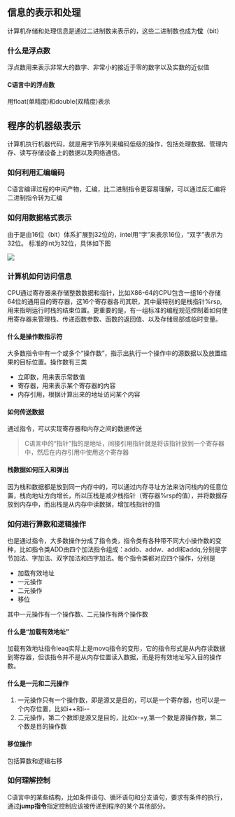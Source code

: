 ## 信息的表示和处理
计算机存储和处理信息是通过二进制数来表示的，这些二进制数也成为**位**（bit）
### 什么是浮点数
浮点数用来表示非常大的数字、非常小的接近于零的数字以及实数的近似值
#### C语言中的浮点数
用float(单精度)和double(双精度)表示

## 程序的机器级表示

计算机执行机器代码，就是用字节序列来编码低级的操作，包括处理数据、管理内存、读写存储设备上的数据以及网络通信。

### 如何利用汇编编码
C语言编译过程的中间产物，汇编，比二进制指令更容易理解，可以通过反汇编将二进制指令转为汇编

### 如何用数据格式表示
由于是由16位（bit）体系扩展到32位的，intel用“字”来表示16位，“双字”表示为32位。
标准的int为32位，具体如下图

![](https://user-gold-cdn.xitu.io/2020/6/3/172781315ce73bb0?w=700&h=235&f=png&s=149424)

### 计算机如何访问信息
CPU通过寄存器来存储整数数据和指针，比如X86-64的CPU包含一组16个存储64位的通用目的寄存器，这16个寄存器各司其职，其中最特别的是栈指针%rsp,用来指明运行时栈的结束位置。更重要的是，有一组标准的编程规范控制着如何使用寄存器来管理栈、传递函数参数、函数的返回值、以及存储局部或临时变量。

#### 什么是操作数指示符
大多数指令中有一个或多个“操作数”，指示出执行一个操作中的源数据以及放置结果的目标位置。操作数有三类

* 立即数，用来表示常数值
* 寄存器，用来表示某个寄存器的内容
* 内存引用，根据计算出来的地址访问某个内容

#### 如何传送数据
通过指令，可以实现寄存器和内存之间的数据传送

> C语言中的“指针”指的是地址，间接引用指针就是将该指针放到一个寄存器中，然后在内存引用中使用这个寄存器

#### 栈数据如何压入和弹出
因为栈和数据都是放到同一内存中的，可以通过内存寻址方法来访问栈内的任意位置，栈向地址方向增长，所以压栈是减少栈指针（寄存器%rsp的值），并将数据存放到内存中，而出栈是从内存中读数据，增加栈指针的值

### 如何进行算数和逻辑操作
也是通过指令，大多数操作分成了指令类，指令类有各种带不同大小操作数的变种，比如指令类ADD由四个加法指令组成：addb、addw、addl和addq,分别是字节加法、字加法、双字加法和四字加法。每个指令类都对应四个操作，分别是
* 加载有效地址
* 一元操作
* 二元操作
* 移位

其中一元操作有一个操作数、二元操作有两个操作数

#### 什么是“加载有效地址”
加载有效地址指令leaq实际上是movq指令的变形，它的指令形式是从内存读数据到寄存器，但该指令并不是从内存位置读入数据，而是将有效地址写入目的操作数。

#### 什么是一元和二元操作
1) 一元操作只有一个操作数，即是源又是目的，可以是一个寄存器，也可以是一个内存位置，比如i++和i--
2) 二元操作，第二个数即是源又是目的，比如x-=y,第一个数是源操作数，第二个数是目的操作数

#### 移位操作
包括算数和逻辑右移

### 如何理解控制
C语言中的某些结构，比如条件语句、循环语句和分支语句，要求有条件的执行，通过**jump指令**指定控制应该被传递到程序的某个其他部分。
